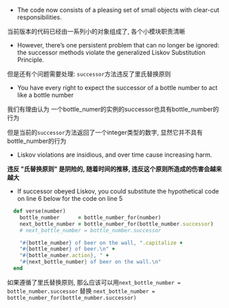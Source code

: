 + The code now consists of a pleasing set of small objects with clear-cut responsibilities.

当前版本的代码已经由一系列小的对象组成了, 各个小模块职责清晰

+ However, there’s one persistent problem that can no longer be ignored: the successor methods violate the generalized Liskov Substitution Principle.

但是还有个问题需要处理: `successor`方法违反了里氏替换原则

+ You have every right to expect the successor of a bottle number to act like a bottle number

我们有理由认为 一个bottle_numer的实例的successor也具有bottle_number的行为

但是当前的`successor`方法返回了一个integer类型的数字, 显然它并不具有bottle_number的行为

+ Liskov violations are insidious, and over time cause increasing harm.

**违反 "氏替换原则" 是阴险的, 随着时间的推移, 违反这个原则所造成的伤害会越来越大**

+ If successor obeyed Liskov, you could substitute the hypothetical code on line 6 below for the code on line 5

```ruby
  def verse(number)
    bottle_number      = bottle_number_for(number)
    next_bottle_number = bottle_number_for(bottle_number.successor)
    # next_bottle_number = bottle_number.successor

    "#{bottle_number} of beer on the wall, ".capitalize +
    "#{bottle_number} of beer.\n" +
    "#{bottle_number.action}, " +
    "#{next_bottle_number} of beer on the wall.\n"
  end
```

如果遵循了里氏替换原则, 那么应该可以用`next_bottle_number = bottle_number.successor` 替换 `next_bottle_number = bottle_number_for(bottle_number.successor)`




